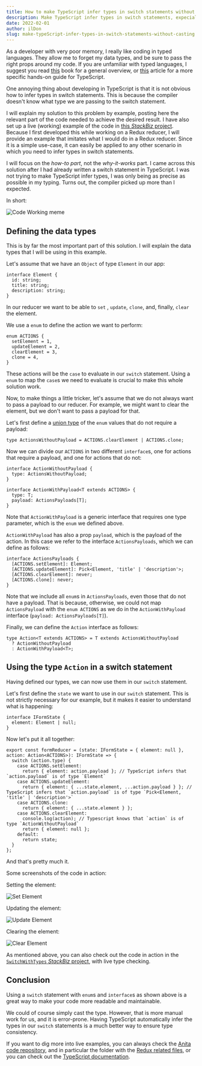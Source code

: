 ```yaml
---
title: How to make TypeScript infer types in switch statements without casting (in a Redux reducer or anywhere else)
description: Make TypeScript infer types in switch statements, expecially in those in a Redux reducer, without casting
date: 2022-02-01
author: ilDon
slug: make-typeScript-infer-types-in-switch-statements-without-casting
---
```

As a developer with very poor memory, I really like coding in typed languages. They allow me to forget my data types, and be sure to pass the right props around my code. If you are unfamiliar with typed languages, I suggest you read [this](https://www.google.it/books/edition/Advanced_Topics_in_Types_and_Programming/A5ic1MPTvVsC?hl=it&gbpv=0) book for a general overview, or [this](https://www.typescriptlang.org/docs/handbook/basic-types.html) article for a more specific hands-on guide for TypeScript.

One annoying thing about developing in TypeScript is that it is not obvious how to infer types in switch statements. This is because the compiler doesn't know what type we are passing to the switch statement.

I will explain my solution to this problem by example, posting here the relevant part of the code needed to achieve the desired result. I have also set up a live (working) example of the code in [this _StackBiz_ project](https://stackblitz.com/edit/switch-with-types?file=switch.ts). Because I first developed this while working on a Redux reducer, I will provide an example that imitates what I would do in a Redux reducer. Since it is a simple use-case, it can easily be applied to any other scenario in which you need to infer types in switch statements.

I will focus on the _how-to part_, not the _why-it-works_ part. I came across this solution after I had already written a switch statement in TypeScript. I was not trying to make TypeScript infer types, I was only being as precise as possible in my typing. Turns out, the compiler picked up more than I expected. 

<!-- /preview -->

In short:

![Code Working meme](/assets/images/blog/switch-with-types/2020-02-01_meme-code-working.jpg)

## Defining the data types

This is by far the most important part of this solution. I will explain the data types that I will be using in this example.

Let's assume that we have an `Object` of type `Element` in our app:

    interface Element {
      id: string;
      title: string;
      description: string;
    }

In our reducer we want to be able to `set` , `update`, `clone`, and, finally, `clear` the element. 

We use a `enum` to define the action we want to perform:

    enum ACTIONS {
      setElement = 1,
      updateElement = 2,
      clearElement = 3,
      clone = 4,
    }

These actions will be the `case` to evaluate in our `switch` statement. Using a `enum` to map the `case`s we need to evaluate is crucial to make this whole solution work.

Now, to make things a little tricker, let's assume that we do not always want to pass a payload to our reducer. For example, we might want to clear the element, but we don't want to pass a payload for that.

Let's first define a [union type](https://www.typescriptlang.org/docs/handbook/unions-and-intersections.html) of the `enum` values that do not require a payload:

    type ActionsWithoutPayload = ACTIONS.clearElement | ACTIONS.clone;

Now we can divide our `ACTIONS` in two different `interface`s, one for actions that require a payload, and one for actions that do not:


    interface ActionWithoutPayload {
      type: ActionsWithoutPayload;
    }

    interface ActionWithPayload<T extends ACTIONS> {
      type: T;
      payload: ActionsPayloads[T];
    }

Note that `ActionWithPayload` is a generic interface that requires one type parameter, which is the `enum` we defined above.

`ActionWithPayload` has also a prop `payload`, which is the payload of the action. In this case we refer to the interface `ActionsPayloads`, which we can define as follows:

    interface ActionsPayloads {
      [ACTIONS.setElement]: Element;
      [ACTIONS.updateElement]: Pick<Element, 'title' | 'description'>;
      [ACTIONS.clearElement]: never;
      [ACTIONS.clone]: never;
    }

Note that we include all `enum`s in `ActionsPayloads`, even those that do not have a payload. That is because, otherwise, we could not map `ActionsPayload` with the `enum ACTIONS` as we do in the `ActionWithPayload` interface (`payload: ActionsPayloads[T]`).

Finally, we can define the `Action` interface as follows:

    type Action<T extends ACTIONS> = T extends ActionsWithoutPayload
      ? ActionWithoutPayload
      : ActionWithPayload<T>;

## Using the type `Action` in a switch statement

Having defined our types, we can now use them in our `switch` statement.

Let's first define the `state` we want to use in our `switch` statement. This is not strictly necessary for our example, but it makes it easier to understand what is happening:

    interface IFormState {
      element: Element | null;
    }

Now let's put it all together:

    export const formReducer = (state: IFormState = { element: null }, action: Action<ACTIONS>): IFormState => {
      switch (action.type) {
        case ACTIONS.setElement:
          return { element: action.payload }; // TypeScript infers that `action.payload` is of type `Element`
        case ACTIONS.updateElement:
          return { element: { ...state.element, ...action.payload } }; // TypeScript infers that `action.payload` is of type `Pick<Element, 'title' | 'description'>`
        case ACTIONS.clone:
          return { element: { ...state.element } };
        case ACTIONS.clearElement:
          console.log(action); // Typescript knows that `action` is of type `ActionWithoutPayload`
          return { element: null };
        default:
          return state;
      }
    };

And that's pretty much it.

Some screenshots of the code in action:

Setting the element:

![Set Element](/assets/images/blog/switch-with-types/2020-02-01_setElement-example.png)

Updating the element:

![Update Element](/assets/images/blog/switch-with-types/2020-02-01_updateElement-example.png)

Clearing the element:

![Clear Element](/assets/images/blog/switch-with-types/2020-02-01_clearElement-example.png)

As mentioned above, you can also check out the code in action in the [`SwitchWithTypes` _StackBiz_ project](https://stackblitz.com/edit/switch-with-types?file=switch.ts), with live type checking.

## Conclusion

Using a `switch` statement with `enum`s and `interface`s as shown above is a great way to make your code more readable and maintainable. 

We could of course simply cast the type. However, that is more manual work for us, and it is error-prone. Having TypeScript automatically infer the types in our `switch` statements is a much better way to ensure type consistency.

If you want to dig more into live examples, you can always check the [Anita](https://anita-app.com/) [code repository](https://github.com/anita-app/anita), and in particular the folder with the [Redux related files](https://github.com/anita-app/anita/tree/main/app/src/app/libs/redux), or you can check out the [TypeScript documentation](https://www.typescriptlang.org/docs/handbook/advanced-types.html).